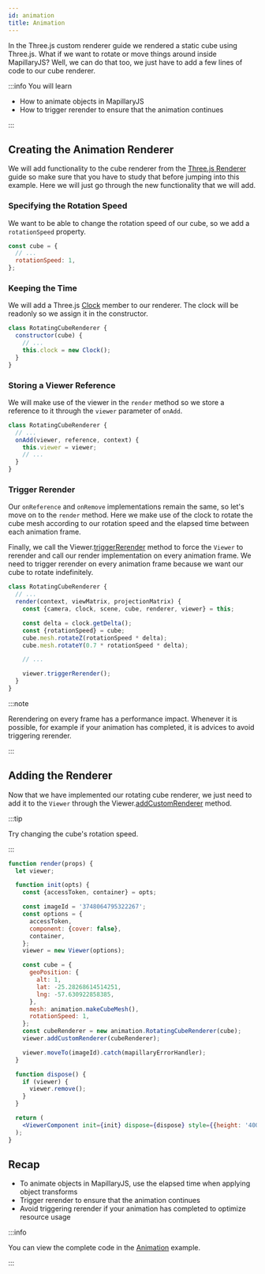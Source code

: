 ```yaml
---
id: animation
title: Animation
---
```


In the Three.js custom renderer guide we rendered a static cube using Three.js. What if we want to rotate or move things around inside MapillaryJS? Well, we can do that too, we just have to add a few lines of code to our cube renderer.

:::info You will learn

- How to animate objects in MapillaryJS
- How to trigger rerender to ensure that the animation continues

:::

## Creating the Animation Renderer

We will add functionality to the cube renderer from the [Three.js Renderer](/docs/extension/three-custom-renderer) guide so make sure that you have to study that before jumping into this example. Here we will just go through the new functionality that we will add.

### Specifying the Rotation Speed

We want to be able to change the rotation speed of our cube, so we add a `rotationSpeed` property.

```js
const cube = {
  // ...
  rotationSpeed: 1,
};
```

### Keeping the Time

We will add a Three.js [Clock](https://threejs.org/docs/index.html?q=clock#api/en/core/Clock) member to our renderer. The clock will be readonly so we assign it in the constructor.

```js
class RotatingCubeRenderer {
  constructor(cube) {
    // ...
    this.clock = new Clock();
  }
}
```

### Storing a Viewer Reference

We will make use of the viewer in the `render` method so we store a reference to it through the `viewer` parameter of `onAdd`.

```js
class RotatingCubeRenderer {
  // ...
  onAdd(viewer, reference, context) {
    this.viewer = viewer;
    // ...
  }
}
```

### Trigger Rerender

Our `onReference` and `onRemove` implementations remain the same, so let's move on to the `render` method. Here we make use of the clock to rotate the cube mesh according to our rotation speed and the elapsed time between each animation frame.

Finally, we call the Viewer.[triggerRerender](/api/classes/viewer.Viewer#triggerrerender) method to force the `Viewer` to rerender and call our render implementation on every animation frame. We need to trigger rerender on every animation frame because we want our cube to rotate indefinitely.

```js
class RotatingCubeRenderer {
  // ...
  render(context, viewMatrix, projectionMatrix) {
    const {camera, clock, scene, cube, renderer, viewer} = this;

    const delta = clock.getDelta();
    const {rotationSpeed} = cube;
    cube.mesh.rotateZ(rotationSpeed * delta);
    cube.mesh.rotateY(0.7 * rotationSpeed * delta);

    // ...

    viewer.triggerRerender();
  }
}
```

:::note

Rerendering on every frame has a performance impact. Whenever it is possible, for example if your animation has completed, it is advices to avoid triggering rerender.

:::

## Adding the Renderer

Now that we have implemented our rotating cube renderer, we just need to add it to the `Viewer` through the Viewer.[addCustomRenderer](/api/classes/viewer.Viewer#addcustomrenderer) method.

:::tip

Try changing the cube's rotation speed.

:::

```jsx live
function render(props) {
  let viewer;

  function init(opts) {
    const {accessToken, container} = opts;

    const imageId = '3748064795322267';
    const options = {
      accessToken,
      component: {cover: false},
      container,
    };
    viewer = new Viewer(options);

    const cube = {
      geoPosition: {
        alt: 1,
        lat: -25.28268614514251,
        lng: -57.630922858385,
      },
      mesh: animation.makeCubeMesh(),
      rotationSpeed: 1,
    };
    const cubeRenderer = new animation.RotatingCubeRenderer(cube);
    viewer.addCustomRenderer(cubeRenderer);

    viewer.moveTo(imageId).catch(mapillaryErrorHandler);
  }

  function dispose() {
    if (viewer) {
      viewer.remove();
    }
  }

  return (
    <ViewerComponent init={init} dispose={dispose} style={{height: '400px'}} />
  );
}
```

## Recap

- To animate objects in MapillaryJS, use the elapsed time when applying object transforms
- Trigger rerender to ensure that the animation continues
- Avoid triggering rerender if your animation has completed to optimize resource usage

:::info

You can view the complete code in the [Animation](/examples/animation) example.

:::
